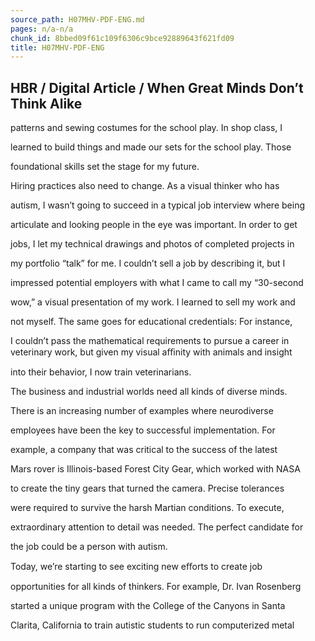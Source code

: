 ```yaml
---
source_path: H07MHV-PDF-ENG.md
pages: n/a-n/a
chunk_id: 8bbed09f61c109f6306c9bce92889643f621fd09
title: H07MHV-PDF-ENG
---
```

## HBR / Digital Article / When Great Minds Don’t Think Alike

patterns and sewing costumes for the school play. In shop class, I

learned to build things and made our sets for the school play. Those

foundational skills set the stage for my future.

Hiring practices also need to change. As a visual thinker who has

autism, I wasn’t going to succeed in a typical job interview where being

articulate and looking people in the eye was important. In order to get

jobs, I let my technical drawings and photos of completed projects in

my portfolio “talk” for me. I couldn’t sell a job by describing it, but I

impressed potential employers with what I came to call my “30-second

wow,” a visual presentation of my work. I learned to sell my work and

not myself. The same goes for educational credentials: For instance,

I couldn’t pass the mathematical requirements to pursue a career in veterinary work, but given my visual aﬃnity with animals and insight

into their behavior, I now train veterinarians.

The business and industrial worlds need all kinds of diverse minds.

There is an increasing number of examples where neurodiverse

employees have been the key to successful implementation. For

example, a company that was critical to the success of the latest

Mars rover is Illinois-based Forest City Gear, which worked with NASA

to create the tiny gears that turned the camera. Precise tolerances

were required to survive the harsh Martian conditions. To execute,

extraordinary attention to detail was needed. The perfect candidate for

the job could be a person with autism.

Today, we’re starting to see exciting new eﬀorts to create job

opportunities for all kinds of thinkers. For example, Dr. Ivan Rosenberg

started a unique program with the College of the Canyons in Santa

Clarita, California to train autistic students to run computerized metal

